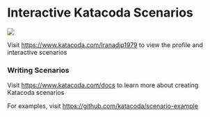 # Interactive Katacoda Scenarios

[![](http://shields.katacoda.com/katacoda/lranadip1979/count.svg)](https://www.katacoda.com/lranadip1979 "Get your profile on Katacoda.com")

Visit https://www.katacoda.com/lranadip1979 to view the profile and interactive scenarios

### Writing Scenarios
Visit https://www.katacoda.com/docs to learn more about creating Katacoda scenarios

For examples, visit https://github.com/katacoda/scenario-example
